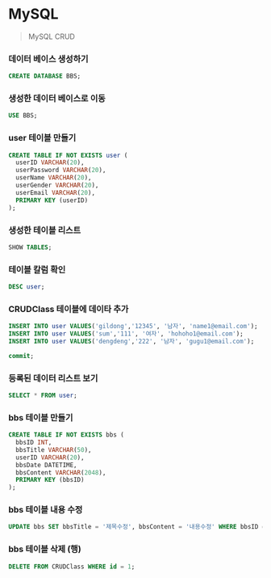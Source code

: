 # MySQL
> MySQL CRUD
> 

### 데이터 베이스 생성하기
```SQL
CREATE DATABASE BBS;
```

### 생성한 데이터 베이스로 이동
```SQL
USE BBS;
```

### user 테이블 만들기
```SQL
CREATE TABLE IF NOT EXISTS user (
  userID VARCHAR(20),
  userPassword VARCHAR(20),
  userName VARCHAR(20),
  userGender VARCHAR(20),
  userEmail VARCHAR(20),
  PRIMARY KEY (userID)
);
```

### 생성한 테이블 리스트
```SQL
SHOW TABLES; 
```

### 테이블 칼럼 확인
```SQL
DESC user;
```

### CRUDClass 테이블에 데이타 추가
```SQL
INSERT INTO user VALUES('gildong','12345', '남자', 'name1@email.com');
INSERT INTO user VALUES('sum','111', '여자', 'hohoho1@email.com');
INSERT INTO user VALUES('dengdeng','222', '남자', 'gugu1@email.com');

commit;
```

### 등록된 데이터 리스트 보기
```SQL
SELECT * FROM user;
```

### bbs 테이블 만들기
```SQL
CREATE TABLE IF NOT EXISTS bbs (
  bbsID INT,
  bbsTitle VARCHAR(50),
  userID VARCHAR(20),
  bbsDate DATETIME,
  bbsContent VARCHAR(2048),
  PRIMARY KEY (bbsID)
);
```

### bbs 테이블 내용 수정
```SQL
UPDATE bbs SET bbsTitle = '제목수정', bbsContent = '내용수정' WHERE bbsID = 1;
```

### bbs 테이블 삭제 (행)
```SQL
DELETE FROM CRUDClass WHERE id = 1;
```





